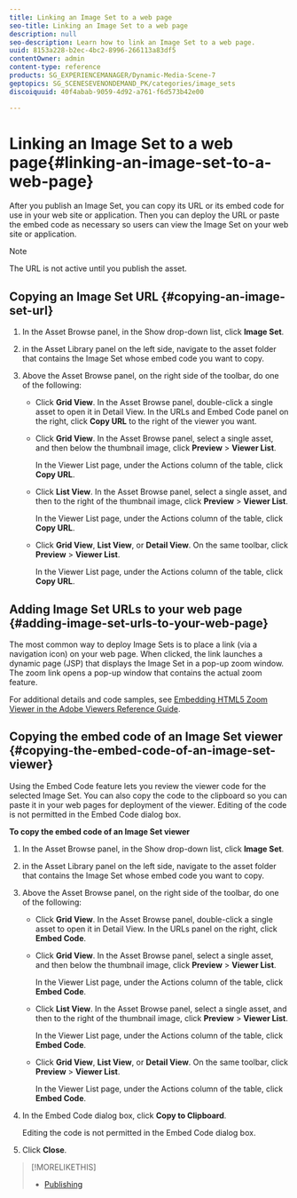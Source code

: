 ```yaml
---
title: Linking an Image Set to a web page
seo-title: Linking an Image Set to a web page
description: null
seo-description: Learn how to link an Image Set to a web page.
uuid: 8153a228-b2ec-4bc2-8996-266113a83df5
contentOwner: admin
content-type: reference
products: SG_EXPERIENCEMANAGER/Dynamic-Media-Scene-7
geptopics: SG_SCENESEVENONDEMAND_PK/categories/image_sets
discoiquuid: 40f4abab-9059-4d92-a761-f6d573b42e00

---
```


# Linking an Image Set to a web page{#linking-an-image-set-to-a-web-page}

After you publish an Image Set, you can copy its URL or its embed code for use in your web site or application. Then you can deploy the URL or paste the embed code as necessary so users can view the Image Set on your web site or application.

>[!NOTE]
>
>The URL is not active until you publish the asset.

## Copying an Image Set URL {#copying-an-image-set-url}

1. In the Asset Browse panel, in the Show drop-down list, click **Image Set**.
1. in the Asset Library panel on the left side, navigate to the asset folder that contains the Image Set whose embed code you want to copy.
1. Above the Asset Browse panel, on the right side of the toolbar, do one of the following:

    * Click **Grid View**. In the Asset Browse panel, double-click a single asset to open it in Detail View. In the URLs and Embed Code panel on the right, click **Copy URL** to the right of the viewer you want.
    * Click **Grid View**. In the Asset Browse panel, select a single asset, and then below the thumbnail image, click **Preview** &gt; **Viewer List**.

      In the Viewer List page, under the Actions column of the table, click **Copy URL**.
    
    * Click **List View**. In the Asset Browse panel, select a single asset, and then to the right of the thumbnail image, click **Preview** &gt; **Viewer List**.

      In the Viewer List page, under the Actions column of the table, click **Copy URL**.
    
    * Click **Grid View**, **List View**, or **Detail View**. On the same toolbar, click **Preview** &gt; **Viewer List**.

      In the Viewer List page, under the Actions column of the table, click **Copy URL**.

## Adding Image Set URLs to your web page {#adding-image-set-urls-to-your-web-page}

The most common way to deploy Image Sets is to place a link (via a navigation icon) on your web page. When clicked, the link launches a dynamic page (JSP) that displays the Image Set in a pop-up zoom window. The zoom link opens a pop-up window that contains the actual zoom feature.

For additional details and code samples, see [Embedding HTML5 Zoom Viewer in the Adobe Viewers Reference Guide](https://docs.adobe.com/content/help/en/dynamic-media-developer-resources/library/viewers-aem-assets-dmc/zoom/c-html5-20-zoom-viewer-about.html).

## Copying the embed code of an Image Set viewer {#copying-the-embed-code-of-an-image-set-viewer}

Using the Embed Code feature lets you review the viewer code for the selected Image Set. You can also copy the code to the clipboard so you can paste it in your web pages for deployment of the viewer. Editing of the code is not permitted in the Embed Code dialog box.

**To copy the embed code of an Image Set viewer**

1. In the Asset Browse panel, in the Show drop-down list, click **Image Set**.
1. in the Asset Library panel on the left side, navigate to the asset folder that contains the Image Set whose embed code you want to copy.
1. Above the Asset Browse panel, on the right side of the toolbar, do one of the following:

    * Click **Grid View**. In the Asset Browse panel, double-click a single asset to open it in Detail View. In the URLs panel on the right, click **Embed Code**.
    * Click **Grid View**. In the Asset Browse panel, select a single asset, and then below the thumbnail image, click **Preview** &gt; **Viewer List**.

      In the Viewer List page, under the Actions column of the table, click **Embed Code**.
    
    * Click **List View**. In the Asset Browse panel, select a single asset, and then to the right of the thumbnail image, click **Preview** &gt; **Viewer List**.

      In the Viewer List page, under the Actions column of the table, click **Embed Code**.
    
    * Click **Grid View**, **List View**, or **Detail View**. On the same toolbar, click **Preview** &gt; **Viewer List**.

      In the Viewer List page, under the Actions column of the table, click **Embed Code**.

1. In the Embed Code dialog box, click **Copy to Clipboard**.

   Editing the code is not permitted in the Embed Code dialog box.

1. Click **Close**.

>[!MORELIKETHIS]
>
>* [Publishing](publishing-files.md#publishing_files)
